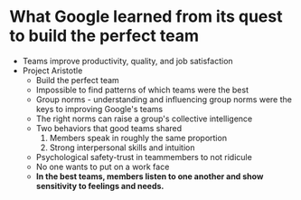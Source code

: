 # What Google learned from its quest to build the perfect team
* Teams improve productivity, quality, and job satisfaction
* Project Aristotle
  * Build the perfect team
  * Impossible to find patterns of which teams were the best
  * Group norms - understanding and influencing group norms were the keys to improving Google's teams
  * The right norms can raise a group's collective intelligence
  * Two behaviors that good teams shared
    1. Members speak in roughly the same proportion
    2. Strong interpersonal skills and intuition
  * Psychological safety-trust in teammembers to not ridicule
  * No one wants to put on a work face
  * **In the best teams, members listen to one another and show sensitivity to feelings and needs.**
